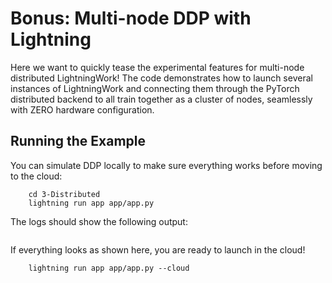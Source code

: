 # Bonus: Multi-node DDP with Lightning

Here we want to quickly tease the experimental features for multi-node distributed LightningWork!
The code demonstrates how to launch several instances of LightningWork and connecting them through the PyTorch 
distributed backend to all train together as a cluster of nodes, seamlessly with ZERO hardware configuration.


## Running the Example

You can simulate DDP locally to make sure everything works before moving to the cloud:

```commandline
    cd 3-Distributed
    lightning run app app/app.py
```

The logs should show the following output:

```

```

If everything looks as shown here, you are ready to launch in the cloud!

```commandline
    lightning run app app/app.py --cloud
```
